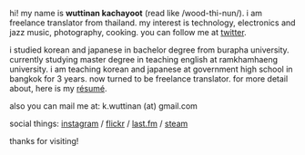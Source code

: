 hi! my name is **wuttinan kachayoot** (read like /wood-thi-nun/). i am freelance translator from thailand. my interest is technology, electronics and jazz music, photography, cooking. you can follow me at [twitter](http://twitter.com/wuttinan/).

i studied korean and japanese in bachelor degree from burapha university. currently studying master degree in teaching english at ramkhamhaeng university. i am teaching korean and japanese at government high school in bangkok for 3 years. now turned to be freelance translator. for more detail about, here is my [résumé](http://www.linkedin.com/in/wuttinan/).

also you can mail me at: k.wuttinan (at) gmail.com

social things: [instagram](http://instagr.am/wuttinanp/) / [flickr](http://flickr.com/photos/eszett/) / [last.fm](http://last.fm/user/ping880727/) / [steam](http://steamcommunity.com/id/wuttinan/)

thanks for visiting!